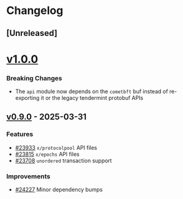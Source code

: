 <!--
Guiding Principles:

Changelogs are for humans, not machines.
There should be an entry for every single version.
The same types of changes should be grouped.
Versions and sections should be linkable.
The latest version comes first.
The release date of each version is displayed.
Mention whether you follow Semantic Versioning.

Usage:

Change log entries are to be added to the Unreleased section from newest to oldest.
Each entry must include the Github issue reference in the following format:

* [#<issue-number>] Changelog message.

-->

# Changelog

## [Unreleased]

# [v1.0.0](https://github.com/cosmos/cosmos-sdk/releases/tag/api/v1.0.0)

### Breaking Changes

- The `api` module now depends on the `cometbft` buf instead of re-exporting it or the legacy tendermint protobuf APIs

## [v0.9.0](https://github.com/cosmos/cosmos-sdk/releases/tag/api/v0.9.0) - 2025-03-31

### Features

* [#23933](https://github.com/cosmos/cosmos-sdk/pull/23933) `x/protocolpool` API files
* [#23815](https://github.com/cosmos/cosmos-sdk/pull/23815) `x/epochs` API files
* [#23708](https://github.com/cosmos/cosmos-sdk/pull/23708) `unordered` transaction support

### Improvements

* [#24227](https://github.com/cosmos/cosmos-sdk/pull/24227) Minor dependency bumps


